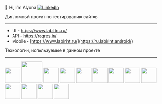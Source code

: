 👋 Hi, I’m Alyona [![LinkedIn](https://img.shields.io/badge/-LinkedIn-090909?style=for-the-badge&logo=linkedin&logoColor=007BB6)](http://www.linkedin.com/in/alyona-chistyakova-0a6555b6)

Дипломный проект по тестированию сайтов
____________________________________________________________________________________________
* UI - https://www.labirint.ru/
* API - https://reqres.in/
* Mobile - [https://www.labirint.ru/](https://ru.labirint.android/)

Технологии, используемые в данном проекте
________________________________________________________________________________________________________________

<img src="https://user-images.githubusercontent.com/107774229/198147069-9695ab30-19a7-4142-b15d-4125634a7150.png" width="50"> <img src="https://user-images.githubusercontent.com/107774229/198146350-1c541de9-3ef0-429a-a9cb-96aae4444891.png" width="70"> <img src="https://user-images.githubusercontent.com/107774229/198147302-69cd2396-c805-4bc5-acba-ca6a47cacbd1.png" width="50"> <img src="https://user-images.githubusercontent.com/107774229/198146505-9425db7d-e708-4ec8-85d5-d88228509739.svg" width="50"> <img src="https://user-images.githubusercontent.com/107774229/198146535-a68da1cf-b3cf-4024-84b7-35e6d3ba7025.svg" width="50"> <img src="https://user-images.githubusercontent.com/107774229/198146634-b6bcaa30-66ee-4b56-8181-39c2183257ff.svg" width="50"> <img src="https://user-images.githubusercontent.com/107774229/198146647-42f39a19-07b2-4bde-b21a-b570aa703f09.svg" width="50"> <img src="https://user-images.githubusercontent.com/107774229/198147514-a2f009e7-8a04-4ed4-b9b3-0eea679c5462.png" width="50"> <img src="https://user-images.githubusercontent.com/107774229/198147681-43eb604e-9198-40e1-bc23-36670c085bb4.svg" width="50"> <img src="https://user-images.githubusercontent.com/107774229/198148272-ca938bb6-ad63-463e-aea7-96076220baf8.png" width="50"> <img src="https://user-images.githubusercontent.com/107774229/198148505-756c5f1d-af5b-418b-9d7d-402ad75c5ee8.svg" width="50"> <img src="https://user-images.githubusercontent.com/107774229/198148575-978b27f9-195e-4a00-99a5-4d331b99a1a2.svg" width="50"> <img src="https://user-images.githubusercontent.com/107774229/198148622-27df5e9d-870d-46b3-9e17-2c2d618a57a8.svg" width="50">

<!---
satrn8/satrn8 is a ✨ special ✨ repository because its `README.md` (this file) appears on your GitHub profile.
You can click the Preview link to take a look at your changes.
--->
